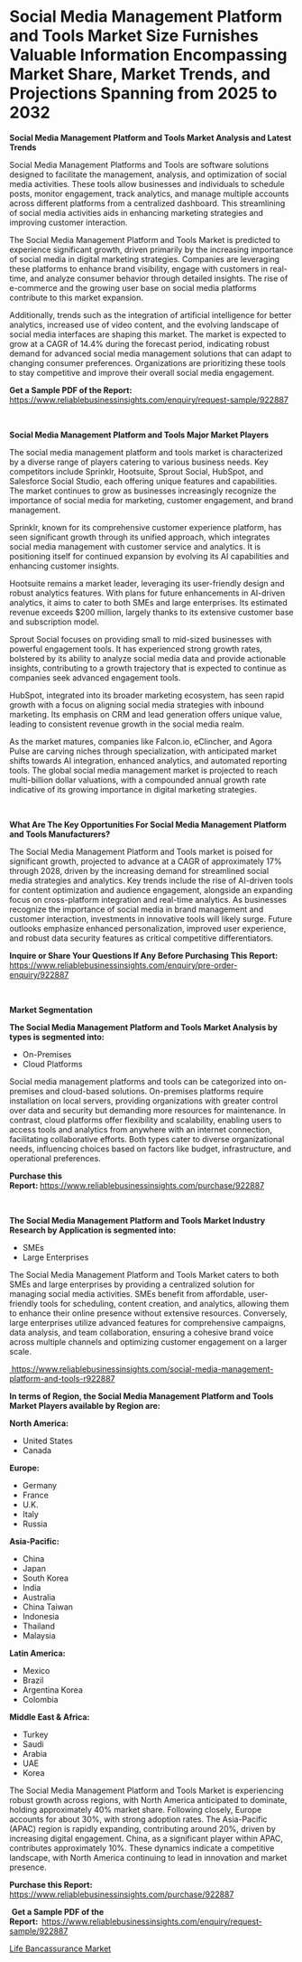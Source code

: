 <p><h1>Social Media Management Platform and Tools Market Size Furnishes Valuable Information Encompassing Market Share, Market Trends, and Projections Spanning from 2025 to 2032</h1></p><p><strong>Social Media Management Platform and Tools Market Analysis and Latest Trends</strong></p>
<p><p>Social Media Management Platforms and Tools are software solutions designed to facilitate the management, analysis, and optimization of social media activities. These tools allow businesses and individuals to schedule posts, monitor engagement, track analytics, and manage multiple accounts across different platforms from a centralized dashboard. This streamlining of social media activities aids in enhancing marketing strategies and improving customer interaction.</p><p>The Social Media Management Platform and Tools Market is predicted to experience significant growth, driven primarily by the increasing importance of social media in digital marketing strategies. Companies are leveraging these platforms to enhance brand visibility, engage with customers in real-time, and analyze consumer behavior through detailed insights. The rise of e-commerce and the growing user base on social media platforms contribute to this market expansion.</p><p>Additionally, trends such as the integration of artificial intelligence for better analytics, increased use of video content, and the evolving landscape of social media interfaces are shaping this market. The market is expected to grow at a CAGR of 14.4% during the forecast period, indicating robust demand for advanced social media management solutions that can adapt to changing consumer preferences. Organizations are prioritizing these tools to stay competitive and improve their overall social media engagement.</p></p>
<p><strong>Get a Sample PDF of the Report:&nbsp;</strong> <a href="https://www.reliablebusinessinsights.com/enquiry/request-sample/922887?utm_campaign=2289&utm_medium=2&utm_source=Github&utm_content=ia&utm_term=07032025&utm_id=social-media-management-platform-and-tools">https://www.reliablebusinessinsights.com/enquiry/request-sample/922887</a></p>
<p>&nbsp;</p>
<p><strong>Social Media Management Platform and Tools Major Market Players</strong></p>
<p><p>The social media management platform and tools market is characterized by a diverse range of players catering to various business needs. Key competitors include Sprinklr, Hootsuite, Sprout Social, HubSpot, and Salesforce Social Studio, each offering unique features and capabilities. The market continues to grow as businesses increasingly recognize the importance of social media for marketing, customer engagement, and brand management.</p><p>Sprinklr, known for its comprehensive customer experience platform, has seen significant growth through its unified approach, which integrates social media management with customer service and analytics. It is positioning itself for continued expansion by evolving its AI capabilities and enhancing customer insights.</p><p>Hootsuite remains a market leader, leveraging its user-friendly design and robust analytics features. With plans for future enhancements in AI-driven analytics, it aims to cater to both SMEs and large enterprises. Its estimated revenue exceeds $200 million, largely thanks to its extensive customer base and subscription model.</p><p>Sprout Social focuses on providing small to mid-sized businesses with powerful engagement tools. It has experienced strong growth rates, bolstered by its ability to analyze social media data and provide actionable insights, contributing to a growth trajectory that is expected to continue as companies seek advanced engagement tools. </p><p>HubSpot, integrated into its broader marketing ecosystem, has seen rapid growth with a focus on aligning social media strategies with inbound marketing. Its emphasis on CRM and lead generation offers unique value, leading to consistent revenue growth in the social media realm.</p><p>As the market matures, companies like Falcon.io, eClincher, and Agora Pulse are carving niches through specialization, with anticipated market shifts towards AI integration, enhanced analytics, and automated reporting tools. The global social media management market is projected to reach multi-billion dollar valuations, with a compounded annual growth rate indicative of its growing importance in digital marketing strategies.</p></p>
<p>&nbsp;</p>
<p><strong>What Are The Key Opportunities For Social Media Management Platform and Tools Manufacturers?</strong></p>
<p><p>The Social Media Management Platform and Tools market is poised for significant growth, projected to advance at a CAGR of approximately 17% through 2028, driven by the increasing demand for streamlined social media strategies and analytics. Key trends include the rise of AI-driven tools for content optimization and audience engagement, alongside an expanding focus on cross-platform integration and real-time analytics. As businesses recognize the importance of social media in brand management and customer interaction, investments in innovative tools will likely surge. Future outlooks emphasize enhanced personalization, improved user experience, and robust data security features as critical competitive differentiators.</p></p>
<p><strong>Inquire or Share Your Questions If Any Before Purchasing This Report:</strong> <a href="https://www.reliablebusinessinsights.com/enquiry/pre-order-enquiry/922887?utm_campaign=2289&utm_medium=2&utm_source=Github&utm_content=ia&utm_term=07032025&utm_id=social-media-management-platform-and-tools">https://www.reliablebusinessinsights.com/enquiry/pre-order-enquiry/922887</a></p>
<p>&nbsp;</p>
<p><strong>Market Segmentation</strong></p>
<p><strong>The Social Media Management Platform and Tools Market Analysis by types is segmented into:</strong></p>
<p><ul><li>On-Premises</li><li>Cloud Platforms</li></ul></p>
<p><p>Social media management platforms and tools can be categorized into on-premises and cloud-based solutions. On-premises platforms require installation on local servers, providing organizations with greater control over data and security but demanding more resources for maintenance. In contrast, cloud platforms offer flexibility and scalability, enabling users to access tools and analytics from anywhere with an internet connection, facilitating collaborative efforts. Both types cater to diverse organizational needs, influencing choices based on factors like budget, infrastructure, and operational preferences.</p></p>
<p><strong>Purchase this Report:&nbsp;</strong><a href="https://www.reliablebusinessinsights.com/purchase/922887?utm_campaign=2289&utm_medium=2&utm_source=Github&utm_content=ia&utm_term=07032025&utm_id=social-media-management-platform-and-tools">https://www.reliablebusinessinsights.com/purchase/922887</a></p>
<p>&nbsp;</p>
<p><strong>The Social Media Management Platform and Tools Market Industry Research by Application is segmented into:</strong></p>
<p><ul><li>SMEs</li><li>Large Enterprises</li></ul></p>
<p><p>The Social Media Management Platform and Tools Market caters to both SMEs and large enterprises by providing a centralized solution for managing social media activities. SMEs benefit from affordable, user-friendly tools for scheduling, content creation, and analytics, allowing them to enhance their online presence without extensive resources. Conversely, large enterprises utilize advanced features for comprehensive campaigns, data analysis, and team collaboration, ensuring a cohesive brand voice across multiple channels and optimizing customer engagement on a larger scale.</p></p>
<p><a href="https://www.reliablebusinessinsights.com/social-media-management-platform-and-tools-r922887?utm_campaign=2289&utm_medium=2&utm_source=Github&utm_content=ia&utm_term=07032025&utm_id=social-media-management-platform-and-tools">&nbsp;https://www.reliablebusinessinsights.com/social-media-management-platform-and-tools-r922887</a></p>
<p><strong>In terms of Region, the Social Media Management Platform and Tools Market Players available by Region are:</strong></p>
<p>
    <p> <strong> North America: </strong>
        <ul>
            <li>United States</li>
            <li>Canada</li>
        </ul>
        </p> 
    <p> <strong> Europe: </strong>
        <ul>
            <li>Germany</li>
            <li>France</li>
            <li>U.K.</li>
            <li>Italy</li>
            <li>Russia</li>
        </ul>
        </p> 
    <p> <strong> Asia-Pacific: </strong>
        <ul>
            <li>China</li>
            <li>Japan</li>
            <li>South Korea</li>
            <li>India</li>
            <li>Australia</li>
            <li>China Taiwan</li>
            <li>Indonesia</li>
            <li>Thailand</li>
            <li>Malaysia</li>
        </ul>
        </p> 
    <p> <strong> Latin America: </strong>
        <ul>
            <li>Mexico</li>
            <li>Brazil</li>
            <li>Argentina Korea</li>
            <li>Colombia</li>
        </ul>
        </p> 
    <p> <strong> Middle East & Africa: </strong>
        <ul>
            <li>Turkey</li>
            <li>Saudi</li>
            <li>Arabia</li>
            <li>UAE</li>
            <li>Korea</li>
        </ul>
    </p>
    </p>
<p><p>The Social Media Management Platform and Tools Market is experiencing robust growth across regions, with North America anticipated to dominate, holding approximately 40% market share. Following closely, Europe accounts for about 30%, with strong adoption rates. The Asia-Pacific (APAC) region is rapidly expanding, contributing around 20%, driven by increasing digital engagement. China, as a significant player within APAC, contributes approximately 10%. These dynamics indicate a competitive landscape, with North America continuing to lead in innovation and market presence.</p></p>
<p><strong>Purchase this Report: </strong><a href="https://www.reliablebusinessinsights.com/purchase/922887?utm_campaign=2289&utm_medium=2&utm_source=Github&utm_content=ia&utm_term=07032025&utm_id=social-media-management-platform-and-tools">https://www.reliablebusinessinsights.com/purchase/922887</a></p>
<p>&nbsp;<strong>Get a Sample PDF of the Report:&nbsp;&nbsp;</strong><a href="https://www.reliablebusinessinsights.com/enquiry/request-sample/922887?utm_campaign=2289&utm_medium=2&utm_source=Github&utm_content=ia&utm_term=07032025&utm_id=social-media-management-platform-and-tools">https://www.reliablebusinessinsights.com/enquiry/request-sample/922887</a></p>
<p><strong></strong></p>
<p><p><a href="https://github.com/norbeludie83/Market-Research-Report-List-1/blob/main/life-bancassurance-market.md?utm_campaign=2289&utm_medium=2&utm_source=Github&utm_content=ia&utm_term=07032025&utm_id=social-media-management-platform-and-tools">Life Bancassurance Market</a></p></p>